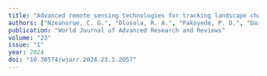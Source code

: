 ```yaml
---
title: "Advanced remote sensing technologies for tracking landscape changes and environmental conditions"
authors: ["Nzeanorue, C. G.", "Olusola, R. A.", "Fakoyede, P. D.", "Daramola, M. S.", "Enabulele, E. C.", "Innocent, A. O.", "Benjamin, A. O.", "Nnaji, E. K.", "Diouf, M. D. B.", "Aruya, G. A."]
publication: "World Journal of Advanced Research and Reviews"
volume: "23"
issue: "1"
year: 2024
doi: "10.30574/wjarr.2024.23.1.2057"
---
```

